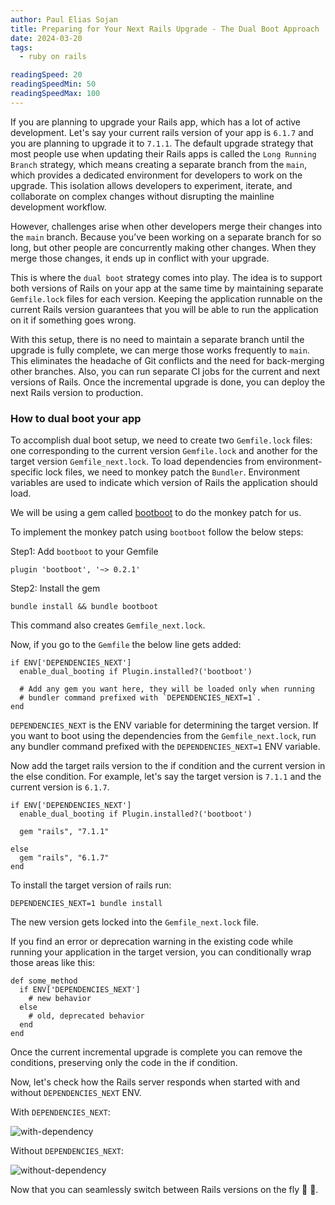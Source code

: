 ```yaml
---
author: Paul Elias Sojan
title: Preparing for Your Next Rails Upgrade - The Dual Boot Approach
date: 2024-03-20
tags:
  - ruby on rails

readingSpeed: 20
readingSpeedMin: 50
readingSpeedMax: 100
---
```


If you are planning to upgrade your Rails app, which has a lot of active development. Let's say your current rails version of your app is `6.1.7` and you are planning to upgrade it to `7.1.1`. The default upgrade strategy that most people use when updating their Rails apps is called the `Long Running Branch` strategy, which means creating a separate branch from the `main`, which provides a dedicated environment for developers to work on the upgrade. This isolation allows developers to experiment, iterate, and collaborate on complex changes without disrupting the mainline development workflow.

However, challenges arise when other developers merge their changes into the `main` branch. Because you’ve been working on a separate branch for so long, but other people are concurrently making other changes. When they merge those changes, it ends up in conflict with your upgrade.

This is where the `dual boot` strategy comes into play. The idea is to support both versions of Rails on your app at the same time by maintaining separate `Gemfile.lock` files for each version. Keeping the application runnable on the current Rails version guarantees that you will be able to run the application on it if something goes wrong.

With this setup, there is no need to maintain a separate branch until the upgrade is fully complete, we can merge those works frequently to `main`. This eliminates the headache of Git conflicts and the need for back-merging other branches. Also, you can run separate CI jobs for the current and next versions of Rails. Once the incremental upgrade is done, you can deploy the next Rails version to production.

### How to dual boot your app

To accomplish dual boot setup, we need to create two `Gemfile.lock` files: one corresponding to the current version `Gemfile.lock` and another for the target version `Gemfile_next.lock`. To load dependencies from environment-specific lock files, we need to monkey patch the `Bundler`. Environment variables are used to indicate which version of Rails the application should load.

We will be using a gem called [bootboot](https://github.com/Shopify/bootboot) to do the monkey patch for us.

To implement the monkey patch using `bootboot` follow the below steps:

Step1: Add `bootboot` to your Gemfile

```
plugin 'bootboot', '~> 0.2.1'
```

Step2: Install the gem

```
bundle install && bundle bootboot
```

This command also creates `Gemfile_next.lock`.

Now, if you go to the `Gemfile` the below line gets added:

```
if ENV['DEPENDENCIES_NEXT']
  enable_dual_booting if Plugin.installed?('bootboot')

  # Add any gem you want here, they will be loaded only when running
  # bundler command prefixed with `DEPENDENCIES_NEXT=1`.
end
```

`DEPENDENCIES_NEXT` is the ENV variable for determining the target version. If you want to boot using the dependencies from the `Gemfile_next.lock`, run any bundler command prefixed with the `DEPENDENCIES_NEXT=1` ENV variable.

Now add the target rails version to the if condition and the current version in the else condition. For example, let's say the target version is `7.1.1` and the current version is `6.1.7`.

```
if ENV['DEPENDENCIES_NEXT']
  enable_dual_booting if Plugin.installed?('bootboot')

  gem "rails", "7.1.1"

else
  gem "rails", "6.1.7"
end
```

To install the target version of rails run:

```
DEPENDENCIES_NEXT=1 bundle install
```

The new version gets locked into the `Gemfile_next.lock` file.

If you find an error or deprecation warning in the existing code while running your application in the target version, you can conditionally wrap those areas like this:

```
def some_method
  if ENV['DEPENDENCIES_NEXT']
    # new behavior
  else
    # old, deprecated behavior
  end
end
```

Once the current incremental upgrade is complete you can remove the conditions, preserving only the code in the if condition.

Now, let's check how the Rails server responds when started with and without `DEPENDENCIES_NEXT` ENV.

With `DEPENDENCIES_NEXT`:

![with-dependency](https://ik.imagekit.io/eapzn8piu/with-dependecy.png)

Without `DEPENDENCIES_NEXT`:

![without-dependency](https://ik.imagekit.io/eapzn8piu/without-dependecy.png)

Now that you can seamlessly switch between Rails versions on the fly 🎉 🎉.
